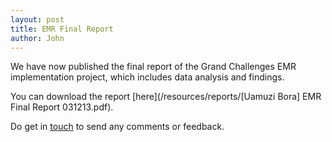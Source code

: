 ```yaml
---
layout: post
title: EMR Final Report
author: John
---
```


We have now published the final report of the Grand Challenges EMR implementation project, which includes data analysis and findings.

You can download the report [here](/resources/reports/[Uamuzi Bora] EMR Final Report 031213.pdf).

Do get in [touch](/contact) to send any comments or feedback.







